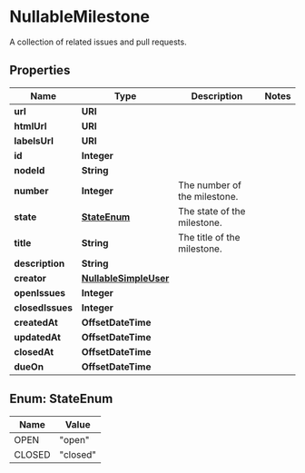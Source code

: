 

# NullableMilestone

A collection of related issues and pull requests.

## Properties

| Name | Type | Description | Notes |
|------------ | ------------- | ------------- | -------------|
|**url** | **URI** |  |  |
|**htmlUrl** | **URI** |  |  |
|**labelsUrl** | **URI** |  |  |
|**id** | **Integer** |  |  |
|**nodeId** | **String** |  |  |
|**number** | **Integer** | The number of the milestone. |  |
|**state** | [**StateEnum**](#StateEnum) | The state of the milestone. |  |
|**title** | **String** | The title of the milestone. |  |
|**description** | **String** |  |  |
|**creator** | [**NullableSimpleUser**](NullableSimpleUser.md) |  |  |
|**openIssues** | **Integer** |  |  |
|**closedIssues** | **Integer** |  |  |
|**createdAt** | **OffsetDateTime** |  |  |
|**updatedAt** | **OffsetDateTime** |  |  |
|**closedAt** | **OffsetDateTime** |  |  |
|**dueOn** | **OffsetDateTime** |  |  |



## Enum: StateEnum

| Name | Value |
|---- | -----|
| OPEN | &quot;open&quot; |
| CLOSED | &quot;closed&quot; |



